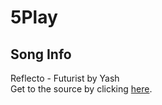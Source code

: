 # 5Play

## Song Info
Reflecto - Futurist by Yash<br>
Get to the source by clicking [here](https://www.youtube.com/watch?v=iaw0h4T1WEw).
